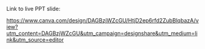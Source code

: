 Link to live PPT slide:

https://www.canva.com/design/DAGBzjWZcGU/HtjD2ep6rfd2ZubBlqbazA/view?utm_content=DAGBzjWZcGU&utm_campaign=designshare&utm_medium=link&utm_source=editor
